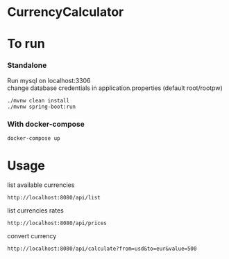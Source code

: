 # CurrencyCalculator


# To run 
### Standalone

Run mysql on localhost:3306 <br>
change database credentials in application.properties (default root/rootpw)

```
./mvnw clean install
./mvnw spring-boot:run
```

### With docker-compose
```
docker-compose up
```

# Usage
list available currencies
```
http://localhost:8080/api/list
```
list currencies rates
```
http://localhost:8080/api/prices
```
convert currency
```
http://localhost:8080/api/calculate?from=usd&to=eur&value=500
```
